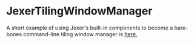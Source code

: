 JexerTilingWindowManager
========================

A short example of using Jexer's built-in components to become a bare-bones command-line tiling window manager is [here.](https://gitlab.com/klamonte/jexer/blob/master/examples/JexerTilingWindowManager.java)